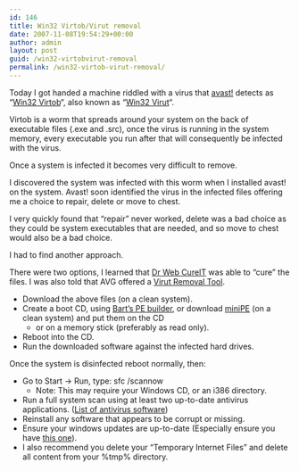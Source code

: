 ```yaml
---
id: 146
title: Win32 Virtob/Virut removal
date: 2007-11-08T19:54:29+00:00
author: admin
layout: post
guid: /win32-virtobvirut-removal
permalink: /win32-virtob-virut-removal/
---
```

<p class="lead">
  Today I got handed a machine riddled with a virus that <a href="http://www.avast.com/eng/avast_4_home.html">avast!</a> detects as &#8220;<a href="http://www.bitdefender.com/VIRUS-1000070-en--Win32.Virtob.Gen.html">Win32 Virtob</a>&#8220;, also known as &#8220;<a href="http://free.grisoft.com/doc/66558/">Win32 Virut</a>&#8220;.
</p>

<!--more-->Virtob is a worm that spreads around your system on the back of executable files (.exe and .src), once the virus is running in the system memory, every executable you run after that will consequently be infected with the virus.

Once a system is infected it becomes very difficult to remove.

I discovered the system was infected with this worm when I installed avast! on the system. Avast! soon identified the virus in the infected files offering me a choice to repair, delete or move to chest.

I very quickly found that &#8220;repair&#8221; never worked, delete was a bad choice as they could be system executables that are needed, and so move to chest would also be a bad choice.

I had to find another approach.

There were two options, I learned that [Dr Web CureIT](ftp://ftp.drweb.com/pub/drweb/cureit/drweb-cureit.exe) was able to &#8220;cure&#8221; the files. I was also told that AVG offered a [Virut Removal Tool](http://www.grisoft.com/doc/34/us/crp/2/ndi/67762).

  * Download the above files (on a clean system).
  * Create a boot CD, using [Bart&#8217;s PE builder](http://www.nu2.nu/pebuilder/), or download [miniPE](http://minipe.org/) (on a clean system) and put them on the CD 
      * or on a memory stick (preferably as read only).
  * Reboot into the CD.
  * Run the downloaded software against the infected hard drives.

Once the system is disinfected reboot normally, then:

  * Go to Start -> Run, type: sfc /scannow 
      * Note: This may require your Windows CD, or an i386 directory.
  * Run a full system scan using at least two up-to-date antivirus applications. ([List of antivirus software](http://en.wikipedia.org/wiki/List_of_antivirus_software))
  * Reinstall any software that appears to be corrupt or missing.
  * Ensure your windows updates are up-to-date (Especially ensure you have [this one](http://support.microsoft.com/?kbid=890830)).
  * I also recommend you delete your &#8220;Temporary Internet Files&#8221; and delete all content from your %tmp% directory.